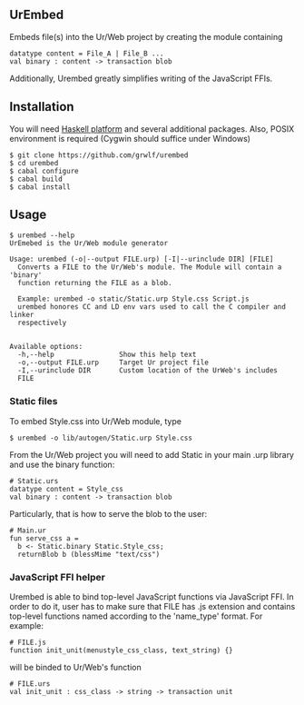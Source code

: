 UrEmbed
-------

Embeds file(s) into the Ur/Web project by creating the module containing

    datatype content = File_A | File_B ...
    val binary : content -> transaction blob

Additionally, Urembed greatly simplifies writing of the JavaScript FFIs.

Installation
------------

You will need [Haskell platform](http://www.haskell.org/platform/) and several
additional packages. Also, POSIX environment is required (Cygwin should suffice
under Windows)

    $ git clone https://github.com/grwlf/urembed
    $ cd urembed
    $ cabal configure
    $ cabal build
    $ cabal install

Usage
-----

    $ urembed --help
    UrEmebed is the Ur/Web module generator

    Usage: urembed (-o|--output FILE.urp) [-I|--urinclude DIR] [FILE]
      Converts a FILE to the Ur/Web's module. The Module will contain a 'binary' 
      function returning the FILE as a blob. 
     
      Example: urembed -o static/Static.urp Style.css Script.js
      urembed honores CC and LD env vars used to call the C compiler and linker
      respectively


    Available options:
      -h,--help                Show this help text
      -o,--output FILE.urp     Target Ur project file
      -I,--urinclude DIR       Custom location of the UrWeb's includes
      FILE

### Static files

To embed Style.css into Ur/Web module, type

    $ urembed -o lib/autogen/Static.urp Style.css

From the Ur/Web project you will need to add Static in your main .urp library
and use the binary function:

    # Static.urs
    datatype content = Style_css
    val binary : content -> transaction blob

Particularly, that is how to serve the blob to the user:

    # Main.ur
    fun serve_css a =
      b <- Static.binary Static.Style_css;
      returnBlob b (blessMime "text/css")

### JavaScript FFI helper

Urembed is able to bind top-level JavaScript functions via
JavaScript FFI. In order to do it, user has to make sure that FILE has .js
extension and contains top-level functions named according to the 'name\_type'
format. For example:
    
    # FILE.js
    function init_unit(menustyle_css_class, text_string) {}

will be binded to Ur/Web's function

    # FILE.urs
    val init_unit : css_class -> string -> transaction unit

